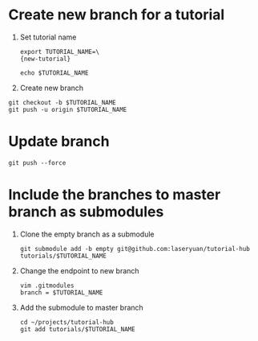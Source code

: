 # Create new branch for a tutorial
1. Set tutorial name
    ```
    export TUTORIAL_NAME=\
    {new-tutorial}

    echo $TUTORIAL_NAME
    ```

1. Create new branch
```
git checkout -b $TUTORIAL_NAME
git push -u origin $TUTORIAL_NAME
```

# Update branch
```
git push --force
```

# Include the branches to master branch as submodules
1. Clone the empty branch as a submodule
    ```
    git submodule add -b empty git@github.com:laseryuan/tutorial-hub tutorials/$TUTORIAL_NAME
    ```

1. Change the endpoint to new branch
    ```
    vim .gitmodules
    branch = $TUTORIAL_NAME
    ```

1. Add the submodule to master branch
    ```
    cd ~/projects/tutorial-hub
    git add tutorials/$TUTORIAL_NAME
    ```
